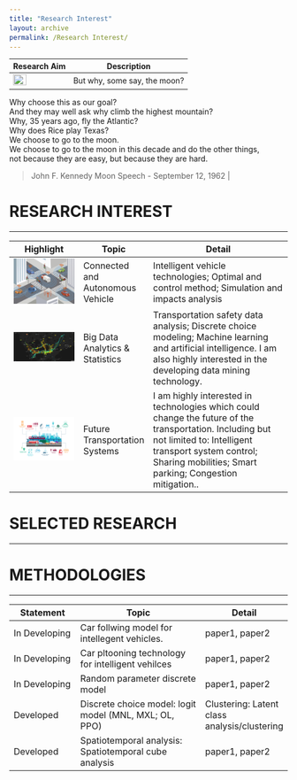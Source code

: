 ```yaml
---
title: "Research Interest"
layout: archive
permalink: /Research Interest/
---
```

| Research Aim | Description |
| --- | ----------- |
| <img src="https://raw.githubusercontent.com/lisong2019/lisong.github.io/master/images/researchAIM.png" width="50%" height="50%"> | But why, some say, the moon? <br>
Why choose this as our goal? <br>
And they may well ask why climb the highest mountain? <br>
Why, 35 years ago, fly the Atlantic? <br>
Why does Rice play Texas?<br>
We choose to go to the moon. <br>
We choose to go to the moon in this decade and do the other things, <br>
not because they are easy, but because they are hard.<br>
> John F. Kennedy Moon Speech - September 12, 1962
|



<!--![image](https://raw.githubusercontent.com/lisong2019/lisong.github.io/master/images/researchAIM.png)-->

# RESEARCH INTEREST
-----

<table style="width:100%; font-size:16px;">
    <thead>
	<tr>
		<th width="25%">Highlight</th>
		<th width="25%">Topic</th>
		<th width="50%">Detail</th>
	</tr>
    </thead>
	<tbody>
		<tr id="interest1" class="entry">
		      <td>
			  <img src="../images/cavs_p1.jpg" width="600" class="research_img">
		      </td>
		      <td>Connected and Autonomous Vehicle </td>
		      <td>Intelligent vehicle technologies; Optimal and control method; Simulation and impacts analysis<br>
			       <!-- <p class="infolinks"> [<a href="javascript:toggleInfo('interest1','abstract')">Abstract</a>]
				 [<a href="https://ieeexplore.ieee.org/abstract/document/8956222">PDF</a>] 
				  [<a href="http://tps.uwstarlab.org/">Website</a>]
			      </p>-->
		       </td>
		</tr>
		<tr id="interest2" class="entry">
			<td> <img src="../images/bigDataP1.gif" width="600" class="research_img"> </td>
			<td> Big Data Analytics & Statistics </td>
			<td>Transportation safety data analysis; Discrete choice modeling; Machine learning and artificial intelligence. I am also highly interested in the developing data mining technology.
			</td>
		</tr>
		<tr id="interest3" class="entry">
			<td><img src="../images/transportation_300_500.png" width="600" class="research_img">
				</td>
			<td> Future Transportation Systems </td>
			<td>I am highly interested in technologies which could change the future of the transportation. Including but not limited to: Intelligent transport system control; Sharing mobilities; Smart parking; Congestion mitigation..
			</td>
		</tr>
	</tbody>
</table>      

# SELECTED RESEARCH
-----

# METHODOLOGIES
-----
<table style="width:100%; font-size:16px;">
    <thead>
		<tr>
			<th width="25%">Statement</th>
			<th width="50%">Topic</th>
			<th width="25%">Detail</th>
		</tr>
    </thead>
	<tbody>
	    <tr id="m1" class="entry">
		<td>In Developing</td>
	      <td>Car follwing model for intellegent vehicles.
		<!-- 
		<div class="polaroid">
		  <img src="../images/transportation_300_500.png" width="600" class="research_img">
		  <div class="container">
		  Connected and Autonomous Vehicle
		  </div> 
		</div>-->
	      </td>
		<td>paper1, paper2</td>
	</tr>
	<tr id="m2" class="entry">
		<td>In Developing</td>
		<td>Car pltooning technology for intelligent vehilces </td>
		<td>paper1, paper2</td>
	</tr>
	<tr id="m3" class="entry">
		<td>In Developing</td>
		<td>Random parameter discrete model </td>
		<td>paper1, paper2</td>
	</tr>
	<tr id="m4" class="entry">
		<td>Developed</td>
		<td>Discrete choice model: logit model (MNL, MXL; OL, PPO) </td>
		<td>Clustering: Latent class analysis/clustering</td>
	</tr>
	<tr id="m5" class="entry">
		<td>Developed</td>
		<td>Spatiotemporal analysis: Spatiotemporal cube analysis </td>
		<td>paper1, paper2</td>
	</tr>
	</tbody>
</table>        
